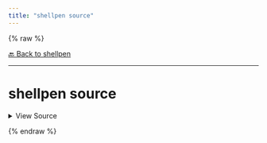 ```yaml
---
title: "shellpen source"
---
```


{% raw %}





[🔙 Back to shellpen](/api/shellpen)

---







<!-- Todo, if there are no subcommands under the child commands, use a smaller heading size -->

# shellpen source



<details>
  <summary>View Source</summary>

{% endraw %}
{% highlight sh %}
shellpen sources new "$@"
{% endhighlight %}
{% raw %}

</details>










  
{% endraw %}
